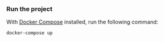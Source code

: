 ### Run the project

With [Docker Compose](https://docs.docker.com/compose/) installed, run the following command:

```bash
docker-compose up
```